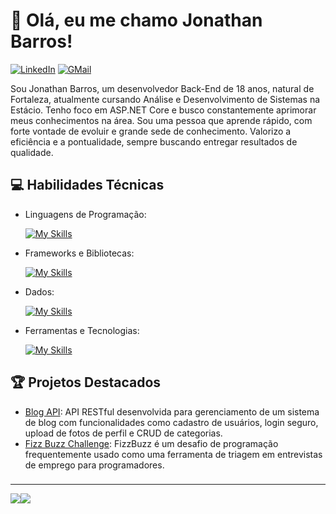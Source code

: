 # 👋 Olá, eu me chamo Jonathan Barros!
[![LinkedIn](https://img.shields.io/badge/LinkedIn-0A66C2?logo=linkedin&logoColor=white&style=for-the-badge)](www.linkedin.com/in/jonathanbarross)
[![GMail](https://img.shields.io/badge/Gmail-EA4335?logo=gmail&logoColor=white&style=for-the-badge)](mailto:pvojonathan83@gmail.com)
<!-- [![Projeto principal](https://img.shields.io/badge/Website-[MeuWebsite]-blue?logo=google-chrome)](https://www.[seusite.com]) -->

Sou Jonathan Barros, um desenvolvedor Back-End de 18 anos, natural de Fortaleza, atualmente cursando Análise e Desenvolvimento de Sistemas na Estácio. Tenho foco em ASP.NET Core e busco constantemente aprimorar meus conhecimentos na área. Sou uma pessoa que aprende rápido, com forte vontade de evoluir e grande sede de conhecimento. Valorizo a eficiência e a pontualidade, sempre buscando entregar resultados de qualidade. 

## 💻 Habilidades Técnicas

- Linguagens de Programação: 

    [![My Skills](https://skillicons.dev/icons?i=cs,java,cpp&theme=light)](https://skillicons.dev)
- Frameworks e Bibliotecas: 

    [![My Skills](https://skillicons.dev/icons?i=dotnet)](https://skillicons.dev)
- Dados: 

    [![My Skills](https://skillicons.dev/icons?i=mysql,postgres)](https://skillicons.dev)
- Ferramentas e Tecnologias: 

    [![My Skills](https://skillicons.dev/icons?i=git,github,vscode,docker,postman)](https://skillicons.dev)
<!-- - Desenvolvimento Web:

    [![My Skills](https://skillicons.dev/icons?i=php,html,css)](https://skillicons.dev)
-->    

## 🏆 Projetos Destacados

- [Blog API](https://github.com/JonathanBarross/Blog-API): API RESTful desenvolvida para gerenciamento de um sistema de blog com funcionalidades como cadastro de usuários, login seguro, upload de fotos de perfil e CRUD de categorias.
- [Fizz Buzz Challenge](https://github.com/JonathanBarross/FizBuzz): FizzBuzz é um desafio de programação frequentemente usado como uma ferramenta de triagem em entrevistas de emprego para programadores.

###
---
![](https://github-readme-stats.vercel.app/api?username=jonathanbarross&theme=transparent&hide_border=true&include_all_commits=true&count_private=True)![](https://github-readme-stats.vercel.app/api/top-langs/?username=jonathanbarross&theme=transparent&hide_border=true&include_all_commits=false&count_private=false&layout=compact)
